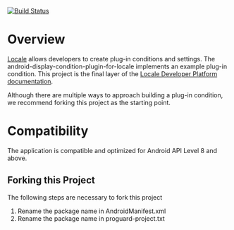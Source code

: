 [![Build Status](https://travis-ci.org/twofortyfouram/android-toast-setting-plugin-for-locale.png?branch=master)](https://travis-ci.org/twofortyfouram/android-display-condition-plugin-for-locale)

# Overview
[Locale](https://play.google.com/store/apps/details?id=com.twofortyfouram.locale) allows developers to create plug-in conditions and settings.  The android-display-condition-plugin-for-locale implements an example plug-in condition.  This project is the final layer of the [Locale Developer Platform documentation](http://www.twofortyfouram.com/developer).

Although there are multiple ways to approach building a plug-in condition, we recommend forking this project as the starting point.


# Compatibility
The application is compatible and optimized for Android API Level 8 and above.


## Forking this Project
The following steps are necessary to fork this project

1. Rename the package name in AndroidManifest.xml
1. Rename the package name in proguard-project.txt
